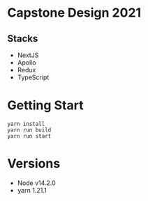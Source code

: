 # Capstone Design 2021
## Stacks
* NextJS
* Apollo
* Redux
* TypeScript

# Getting Start
    yarn install
    yarn run build
    yarn run start
    
# Versions
* Node v14.2.0
* yarn 1.21.1